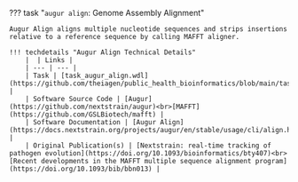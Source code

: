 ??? task "`augur align`: Genome Assembly Alignment"

    Augur Align aligns multiple nucleotide sequences and strips insertions relative to a reference sequence by calling MAFFT aligner. 

    !!! techdetails "Augur Align Technical Details"        
        |  | Links |
        | --- | --- |
        | Task | [task_augur_align.wdl](https://github.com/theiagen/public_health_bioinformatics/blob/main/tasks/phylogenetic_inference/augur/task_augur_align.wdl) |
        | Software Source Code | [Augur](https://github.com/nextstrain/augur)<br>[MAFFT](https://github.com/GSLBiotech/mafft) |
        | Software Documentation | [Augur Align](https://docs.nextstrain.org/projects/augur/en/stable/usage/cli/align.html) |
        | Original Publication(s) | [Nextstrain: real-time tracking of pathogen evolution](https://doi.org/10.1093/bioinformatics/bty407)<br>[Recent developments in the MAFFT multiple sequence alignment program](https://doi.org/10.1093/bib/bbn013) |
